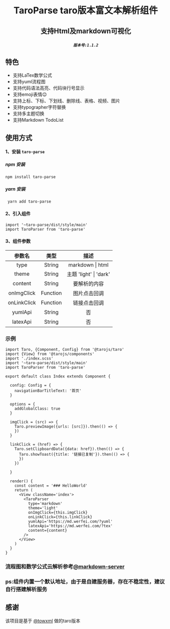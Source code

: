 # <p align="center">TaroParse taro版本富文本解析组件</p>
## <p align="center">支持Html及markdown可视化</p>
##### <p align="center"><code>版本号:1.1.2</code></p>
## 特色
- 支持LaTex数学公式
- 支持yuml流程图
- 支持代码语法高亮、代码块行号显示
- 支持emoji表情😉
- 支持上标、下标、下划线、删除线、表格、视频、图片
- 支持typographer字符替换
- 支持多主题切换
- 支持Markdown TodoList
## 使用方式
#### 1、安装 ` taro-parse `
##### npm 安装
` npm install taro-parse `
##### yarn 安装
` yarn add taro-parse`
#### 2、引入组件
``` 
import '~taro-parse/dist/style/main'
import TaroParser from 'taro-parse'
```
#### 3、组件参数

| 参数名 | 类型   |描述 |
| :---:  | :----: | :----: |
| type| String | markdown \| html|
| theme| String | 主题 'light' \| 'dark'|
| content| String | 要解析的内容 |
| onImgClick| Function|  图片点击回调|
| onLinkClick| Function| 链接点击回调 |
| yumlApi| String| 否 | yuml流程图云解析地址 |
| latexApi| String| 否 | latex数学公式云解析地址 |

### 示例

```
import Taro, {Component, Config} from '@tarojs/taro'
import {View} from '@tarojs/components'
import './index.scss'
import '~taro-parse/dist/style/main'
import TaroParser from 'taro-parse'

export default class Index extends Component {

  config: Config = {
    navigationBarTitleText: '首页'
  }

  options = {
    addGlobalClass: true
  }

  imgClick = (src) => {
    Taro.previewImage({urls: [src]}).then(() => {
    })
  }

  linkClick = (href) => {
    Taro.setClipboardData({data: href}).then(() => {
      Taro.showToast({title: '链接已复制'}).then(() => {
      })
    })

  }

  render() {
    const content = '### HelloWorld'
    return (
      <View className='index'>
        <TaroParser
          type='markdown'
          theme='light'
          onImgClick={this.imgClick}
          onLinkClick={this.linkClick}
          yumlApi='https://md.werfei.com/?yuml'
          latexApi='https://md.werfei.com/?tex'
          content={content}
        />
      </View>
    )
  }
}

```

### 流程图和数学公式云解析参考[@markdown-server](https://github.com/sbfkcel/markdown-server) 
### ps:组件内置一个默认地址，由于是自建服务器，存在不稳定性，建议自行搭建解析服务
## 感谢
该项目是基于 [@towxml](https://github.com/sbfkcel/towxml) 做的taro版本
